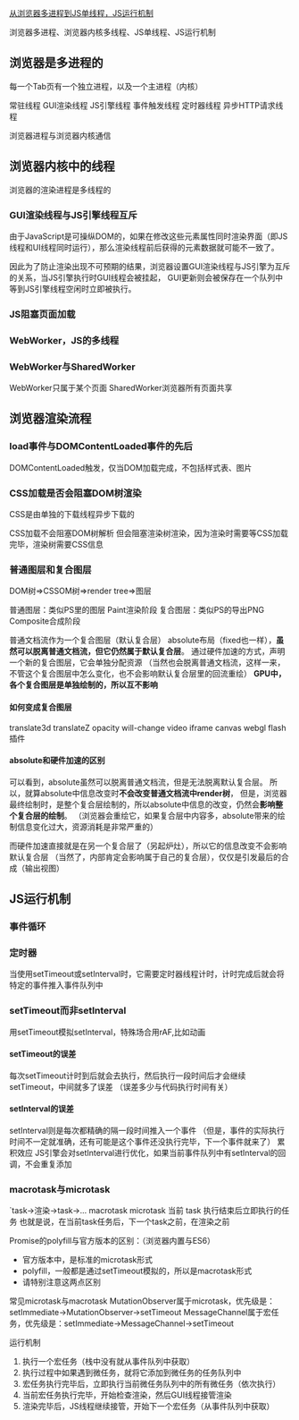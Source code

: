 [从浏览器多进程到JS单线程，JS运行机制](https://segmentfault.com/a/1190000012925872)

浏览器多进程、浏览器内核多线程、JS单线程、JS运行机制


## 浏览器是多进程的 ##
每一个Tab页有一个独立进程，以及一个主进程（内核）

常驻线程
GUI渲染线程
JS引擎线程
事件触发线程
定时器线程
异步HTTP请求线程

浏览器进程与浏览器内核通信


## 浏览器内核中的线程 ##
浏览器的渲染进程是多线程的
### GUI渲染线程与JS引擎线程互斥 ###
由于JavaScript是可操纵DOM的，如果在修改这些元素属性同时渲染界面（即JS线程和UI线程同时运行），那么渲染线程前后获得的元素数据就可能不一致了。

因此为了防止渲染出现不可预期的结果，浏览器设置GUI渲染线程与JS引擎为互斥的关系，当JS引擎执行时GUI线程会被挂起，
GUI更新则会被保存在一个队列中等到JS引擎线程空闲时立即被执行。

### JS阻塞页面加载 ###

### WebWorker，JS的多线程 ###

### WebWorker与SharedWorker ###
WebWorker只属于某个页面
SharedWorker浏览器所有页面共享

## 浏览器渲染流程 ##
### load事件与DOMContentLoaded事件的先后 ###
DOMContentLoaded触发，仅当DOM加载完成，不包括样式表、图片

### CSS加载是否会阻塞DOM树渲染 ###
CSS是由单独的下载线程异步下载的

CSS加载不会阻塞DOM树解析
但会阻塞渲染树渲染，因为渲染时需要等CSS加载完毕，渲染树需要CSS信息

### 普通图层和复合图层 ###
DOM树=>CSSOM树=>render tree=>图层

普通图层：类似PS里的图层
         Paint渲染阶段
复合图层：类似PS的导出PNG
         Composite合成阶段

普通文档流作为一个复合图层（默认复合层）
absolute布局（fixed也一样），**虽然可以脱离普通文档流，但它仍然属于默认复合层**。
通过硬件加速的方式，声明一个新的复合图层，它会单独分配资源
（当然也会脱离普通文档流，这样一来，不管这个复合图层中怎么变化，也不会影响默认复合层里的回流重绘）
  **GPU中，各个复合图层是单独绘制的，所以互不影响**

#### 如何变成复合图层 ####
translate3d translateZ
opacity
will-change
video iframe canvas webgl
flash插件

#### absolute和硬件加速的区别 ####
可以看到，absolute虽然可以脱离普通文档流，但是无法脱离默认复合层。
所以，就算absolute中信息改变时**不会改变普通文档流中render树**，
但是，浏览器最终绘制时，是整个复合层绘制的，所以absolute中信息的改变，仍然会**影响整个复合层的绘制**。
（浏览器会重绘它，如果复合层中内容多，absolute带来的绘制信息变化过大，资源消耗是非常严重的）

而硬件加速直接就是在另一个复合层了（另起炉灶），所以它的信息改变不会影响默认复合层
（当然了，内部肯定会影响属于自己的复合层），仅仅是引发最后的合成（输出视图）

## JS运行机制 ##
### 事件循环 ###
### 定时器 ###
当使用setTimeout或setInterval时，它需要定时器线程计时，计时完成后就会将特定的事件推入事件队列中
### setTimeout而非setInterval ###
用setTimeout模拟setInterval，特殊场合用rAF,比如动画
#### setTimeout的误差 ####
每次setTimeout计时到后就会去执行，然后执行一段时间后才会继续setTimeout，中间就多了误差
（误差多少与代码执行时间有关）
#### setInterval的误差 ####
setInterval则是每次都精确的隔一段时间推入一个事件
（但是，事件的实际执行时间不一定就准确，还有可能是这个事件还没执行完毕，下一个事件就来了）
累积效应
JS引擎会对setInterval进行优化，如果当前事件队列中有setInterval的回调，不会重复添加
### macrotask与microtask ###
`task->渲染->task->...
macrotask
microtask
当前 task 执行结束后立即执行的任务
也就是说，在当前task任务后，下一个task之前，在渲染之前

Promise的polyfill与官方版本的区别：（浏览器内置与ES6）
- 官方版本中，是标准的microtask形式
- polyfill，一般都是通过setTimeout模拟的，所以是macrotask形式
- 请特别注意这两点区别

常见microtask与macrotask
    MutationObserver属于microtask，优先级是：setImmediate->MutationObserver->setTimeout
    MessageChannel属于宏任务，优先级是：setImmediate->MessageChannel->setTimeout


运行机制
1. 执行一个宏任务（栈中没有就从事件队列中获取）
2. 执行过程中如果遇到微任务，就将它添加到微任务的任务队列中
3. 宏任务执行完毕后，立即执行当前微任务队列中的所有微任务（依次执行）
4. 当前宏任务执行完毕，开始检查渲染，然后GUI线程接管渲染
5. 渲染完毕后，JS线程继续接管，开始下一个宏任务（从事件队列中获取）